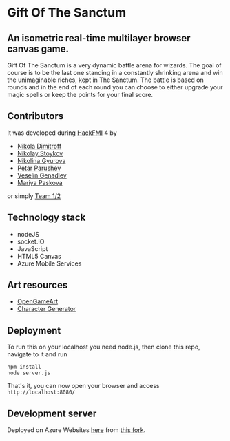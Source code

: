 Gift Of The Sanctum
================

An isometric real-time multilayer browser canvas game.
--------

Gift Of The Sanctum is a very dynamic battle arena for wizards. The goal of course is to be the last one standing in a constantly shrinking arena and win the unimaginable riches, kept in The Sanctum. The battle is based on rounds and in the end of each round you can choose to either upgrade your magic spells or keep the points for your final score.

Contributors
--------
It was developed during [HackFMI](http://hackfmi.com/) 4 by
* [Nikola Dimitroff](https://github.com/NikolaDimitroff)
* [Nikolay Stoykov](https://github.com/pankrator)
* [Nikolina Gyurova](https://github.com/nikup)
* [Petar Parushev](https://github.com/PeterParushev)
* [Veselin Genadiev](https://github.com/Veselin-Genadiev)
* [Mariya Paskova](https://github.com/mimipaskova)

or simply [Team 1/2](https://hackpad.com/-HackFMI-4-ZlYNXlko1RR#:h=Отбор-1/2-Ники---Room-309)

Technology stack
--------
* nodeJS
* socket.IO
* JavaScript
* HTML5 Canvas
* Azure Mobile Services

Art resources
--------
* [OpenGameArt](http://opengameart.org/)
* [Character Generator](http://gaurav.munjal.us/Universal-LPC-Spritesheet-Character-Generator/)

Deployment
--------
To run this on your localhost you need node.js, then clone this repo, navigate to it and run

```
npm install
node server.js
```

That's it, you can now open your browser and access `http://localhost:8080/`

Development server
--------
Deployed on Azure Websites [here](http://sanctum.azurewebsites.net/indexUI.html) from [this fork](https://github.com/nikup/GiftOfTheSanctum).
